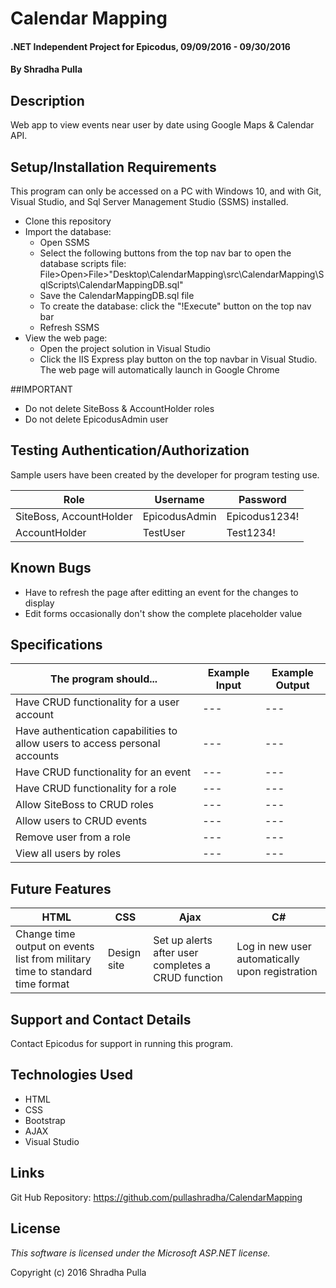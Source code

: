 ﻿# Calendar Mapping

#### .NET Independent Project for Epicodus, 09/09/2016 - 09/30/2016

#### By Shradha Pulla

## Description

Web app to view events near user by date using Google Maps & Calendar API.

## Setup/Installation Requirements

This program can only be accessed on a PC with Windows 10, and with Git, Visual Studio, and Sql Server Management Studio (SSMS) installed.

* Clone this repository
* Import the database:
  * Open SSMS
  * Select the following buttons from the top nav bar to open the database scripts file: File>Open>File>"Desktop\CalendarMapping\src\CalendarMapping\SqlScripts\CalendarMappingDB.sql"
  * Save the CalendarMappingDB.sql file
  * To create the database: click the "!Execute" button on the top nav bar
  * Refresh SSMS
* View the web page: 
  * Open the project solution in Visual Studio
  * Click the IIS Express play button on the top navbar in Visual Studio. The web page will automatically launch in Google Chrome

##IMPORTANT

* Do not delete SiteBoss & AccountHolder roles
* Do not delete EpicodusAdmin user

## Testing Authentication/Authorization

Sample users have been created by the developer for program testing use.

Role | Username | Password
----- | ----- | -----
SiteBoss, AccountHolder | EpicodusAdmin | Epicodus1234!
AccountHolder | TestUser | Test1234!

## Known Bugs

* Have to refresh the page after editting an event for the changes to display
* Edit forms occasionally don't show the complete placeholder value

## Specifications

The program should... | Example Input | Example Output
----- | ----- | -----
Have CRUD functionality for a user account | --- | ---
Have authentication capabilities to allow users to access personal accounts | --- | ---
Have CRUD functionality for an event | --- | ---
Have CRUD functionality for a role | --- | ---
Allow SiteBoss to CRUD roles | --- | ---
Allow users to CRUD events | --- | ---
Remove user from a role | --- | ---
View all users by roles | --- | ---

## Future Features

HTML | CSS | Ajax | C#
----- | ----- | ----- | -----
Change time output on events list from military time to standard time format | Design site | Set up alerts after user completes a CRUD function | Log in new user automatically upon registration

## Support and Contact Details

Contact Epicodus for support in running this program.

## Technologies Used

* HTML
* CSS
* Bootstrap
* AJAX
* Visual Studio

## Links

Git Hub Repository: https://github.com/pullashradha/CalendarMapping

## License

*This software is licensed under the Microsoft ASP.NET license.*

Copyright (c) 2016 Shradha Pulla